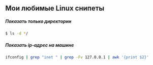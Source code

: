 ## Мои любимые Linux снипеты

##### Показать только директории

```bash
$ ls -d */
```

##### Показать ip-адрес на машине

```bash
ifconfig | grep "inet " | grep -Fv 127.0.0.1 | awk '{print $2}'
```
